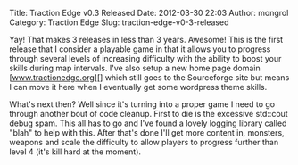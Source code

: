 Title: Traction Edge v0.3 Released
Date: 2012-03-30 22:03
Author: mongrol
Category: Traction Edge
Slug: traction-edge-v0-3-released

Yay! That makes 3 releases in less than 3 years. Awesome! This is the
first release that I consider a playable game in that it allows you to
progress through several levels of increasing difficulty with the
ability to boost your skills during map intervals. I've also setup a new
home page domain [www.tractionedge.org][] which still goes to the
Sourceforge site but means I can move it here when I eventually get some
wordpress theme skills.

What's next then? Well since it's turning into a proper game I need to
go through another bout of code cleanup. First to die is the excessive
std::cout debug spam. This all has to go and I've found a lovely logging
library called "blah" to help with this. After that's done I'll get more
content in, monsters, weapons and scale the difficulty to allow players
to progress further than level 4 (it's kill hard at the moment).

  [www.tractionedge.org]: http://www.tractionedge.org
    "www.tractionedge.org"
